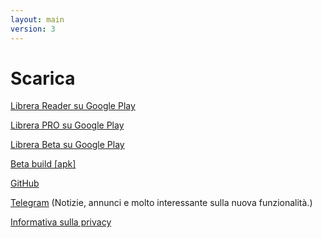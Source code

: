 ```yaml
---
layout: main
version: 3
---
```

# Scarica

[Librera Reader su Google Play](https://play.google.com/store/apps/details?id=com.foobnix.pdf.reader)

[Librera PRO su Google Play](https://play.google.com/store/apps/details?id=com.foobnix.pro.pdf.reader)

[Librera Beta su Google Play](https://play.google.com/apps/testing/com.foobnix.pdf.reader)


[Beta build [apk]](http://beta.librera.mobi)

[GitHub](https://github.com/foobnix/LibreraReader)

[Telegram](https://t.me/LibreraReader) (Notizie, annunci e molto interessante sulla nuova funzionalità.)


[Informativa sulla privacy](/wiki/PrivacyPolicy/it)
